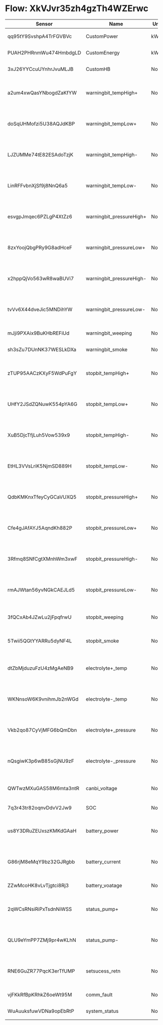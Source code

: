 # Flow: XkVJvr35zh4gzTh4WZErwc

| Sensor                 | Name                     | Unit | Desc     | DisplayType |
| ---------------------- | ------------------------ | ---- | -------- | ----------- |
|qq95tY9SvshpA4TrFGVBVc|CustomPower|kW|设备功率|num|
|PUAH2PHRnmWu474HmbdgLD|CustomEnergy|kWh|设备能量|num|
|3xJ26YYCcuUYnhrJvuMLJB|CustomHB|None|心跳信号|num|
|a2um4xwQasYNbogdZaKfYW|warningbit_tempHigh+|None|正极电解液温度高|num|
|doSqUHMofzi5U38AQJdKBP|warningbit_tempLow+|None|正极电解液温度低|num|
|LJZUMMe74tE82ESAdoTzjK|warningbit_tempHigh-|None|负极电解液温度高|num|
|LinRFFvbnXjSf9j8NnQ6a5|warningbit_tempLow-|None|负极电解液温度低|num|
|esvgpJmqec6PZLgP4XtZz6|warningbit_pressureHigh+|None|正极电解液压力高|num|
|8zxYoojQbgPRy9G8adHceF|warningbit_pressureLow+|None|正极电解液压力低|num|
|x2hppQjVo563wR8waBUVi7|warningbit_pressureHigh-|None|负极电解液压力高|num|
|tvVv6X44dveJic5MNDihYW|warningbit_pressureLow-|None|负极电解液压力低|num|
|mJji9PXAix9BuKHbREFiUd|warningbit_weeping|None|漏液报警|num|
|sh3sZu7DUnNK37WESLkDXa|warningbit_smoke|None|烟雾报警|num|
|zTUP95AACzKXyF5WdPuFgY|stopbit_tempHigh+|None|正极温度高跳停|num|
|UHfY2JSdZQNuwK554pYA6G|stopbit_tempLow+|None|正极温度低跳停|num|
|XuB5DjcTfjLuh5Vow539x9|stopbit_tempHigh-|None|负极温度高跳停|num|
|EtHL3VVsLriK5NjmSD889H|stopbit_tempLow-|None|负极温度低跳停|num|
|QdbKMKnxTfeyCyGCaVUXQ5|stopbit_pressureHigh+|None|正极压力高跳停|num|
|Cfe4gJAfAYJ5AqndKh882P|stopbit_pressureLow+|None|正极压力低跳停|num|
|3Rfmq8SNfCgtXMnhWm3xwF|stopbit_pressureHigh-|None|负极压力高跳停|num|
|rmAJWtan56yvNGkCAEJLd5|stopbit_pressureLow-|None|负极压力低跳停|num|
|3fQCxAb4JZwLu2jFpqfrwU|stopbit_weeping|None|漏液报警跳停|num|
|5Twii5QGtYYARRu5dyNF4L|stopbit_smoke|None|烟雾报警跳停|num|
|dtZbMjduzuFzU4zMgAeNB9|electrolyte+_temp|None|正极电解液温度|line|
|WKNnsoW6K9vnihmJb2nWGd|electrolyte-_temp|None|负极电解液温度|line|
|Vkb2qo87CyVjMFG6bQmDbn|electrolyte+_pressure|None|正极电解液压力|line|
|nQsgiwK3p6wB85sGjNU9zF|electrolyte-_pressure|None|负极电解液压力|line|
|QWTwzMXuGAS58M6mta3ntR|canbi_voltage|None|参比电堆电压|line|
|7q3r43tr82oqnvDdvV2Jw9|SOC|None|SOC值|line|
|us8Y3DRuZEUxszKMKdGAaH|battery_power|None|电堆充放电功率|line|
|G86rjM8eMqY9bz32GJRgbb|battery_current|None|电堆充放电电流|line|
|ZZwMcoHK8vLvTjgtci8Rj3|battery_voatage|None|电堆电压|line|
|2qWCsRNsiRiPxTsdnNiWSS|status_pump+|None|正极循环泵状态|line|
|QLU9eYmPP7ZMj9pr4wKLhN|status_pump-|None|负极循环泵状态|line|
|RNE6GuZR77PqcK3erTfUMP|setsucess_retn|None|设置成功返回数据|num|
|vjFKkRfBpKRhkZ6oeWt95M|comm_fault|None|通讯故障|num|
|WuAuuksfuwVDNa9opEbRtP|system_status|None|系统状态|num|

